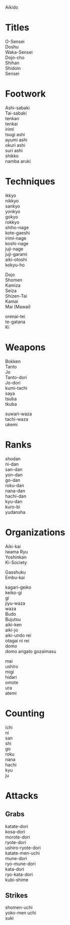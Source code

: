 Aikido

# Titles

O-Sensei  
Doshu  
Waka-Sensei  
Dojo-cho  
Shihan  
Shidoin  
Sensei

# Footwork

Ashi-sabaki  
Tai-sabaki  
tenkan  
tenkai  
irimi  
tsugi ashi  
ayumi ashi  
okuri ashi  
suri ashi  
shikko  
namba aruki

# Techniques

ikkyo  
nikkyo  
sankyo  
yonkyo  
gokyo  
rokkyo  
shiho-nage  
kote-gaeshi  
irimi-nage  
koshi-nage  
juji-nage  
juji-garami  
aiki-otoshi  
kokyu-ho

Dojo  
Shomen  
Kamiza  
Seiza  
Shizen-Tai  
Kamai  
Mai (Mawai)

orenai-tei  
te-gatana  
Ki

# Weapons

Bokken  
Tanto  
Jo  
Tanto-dori  
Jo-dori  
kumi-tachi  
saya  
tsuba  
tkuba

suwari-waza  
tachi-waza  
ukemi

# Ranks

shodan  
ni-dan  
san-dan  
yon-dan  
go-dan  
roku-dan  
nana-dan  
hachi-dan  
kyu-dan  
kuro-bi  
yudansha

# Organizations

Aiki-kai  
Iwama Ryu  
Yoshinkan  
Ki-Society

Gasshuku  
Embu-kai

kagari-geiko  
keiko-gi  
gi  
jiyu-waza  
waza  
Budo  
Bujutsu  
aiki-ken  
aiki-jo  
aiki-undo
rei  
otagai ni rei  
domo  
domo arigato gozaimasu

mai  
ushiro  
migi  
hidari  
omote  
ura  
atemi

# Counting

ichi  
ni  
san  
shi  
go  
roku  
nana  
hachi  
kyu  
ju

# Attacks

## Grabs

katate-dori  
kosa-dori  
morote-dori  
ryote-dori  
ushiro-ryote-dori  
katate-men-uchi  
mune-dori  
ryo-mune-dori  
kata-dori  
ryo-kata-dori  
kubi-shime

## Strikes

shomen-uchi  
yoko-men uchi  
suki
